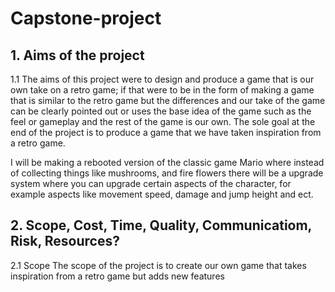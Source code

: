 # Capstone-project

## 1. Aims of the project
1.1 The aims of this project were to design and produce a game that is our own take on a retro game; if that were to be in the form of making a game that is similar to the retro game but the differences and our take of the game can be clearly pointed out or uses the base idea of the game such as the feel or gameplay and the rest of the game is our own. The sole goal at the end of the project is to produce a game that we have taken inspiration from a retro game. 

I will be making a rebooted version of the classic game Mario where instead of collecting things like mushrooms, and fire flowers there will be a upgrade system where you can upgrade certain aspects of the character, for example aspects like movement speed, damage and jump height and ect.
## 2. Scope, Cost, Time, Quality, Communicatiom, Risk, Resources?
2.1 Scope
The scope of the project is to create our own game that takes inspiration from a retro game but adds new features
